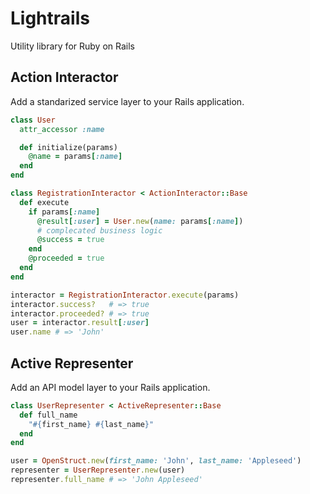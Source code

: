 # Lightrails

Utility library for Ruby on Rails

## Action Interactor

Add a standarized service layer to your Rails application.

```ruby
class User
  attr_accessor :name

  def initialize(params)
    @name = params[:name]
  end
end

class RegistrationInteractor < ActionInteractor::Base
  def execute
    if params[:name]
      @result[:user] = User.new(name: params[:name])
      # complecated business logic
      @success = true
    end
    @proceeded = true
  end
end

interactor = RegistrationInteractor.execute(params)
interactor.success?   # => true
interactor.proceeded? # => true
user = interactor.result[:user]
user.name # => 'John'
```

## Active Representer

Add an API model layer to your Rails application.

```ruby
class UserRepresenter < ActiveRepresenter::Base
  def full_name
    "#{first_name} #{last_name}"
  end
end

user = OpenStruct.new(first_name: 'John', last_name: 'Appleseed')
representer = UserRepresenter.new(user)
representer.full_name # => 'John Appleseed'
```
